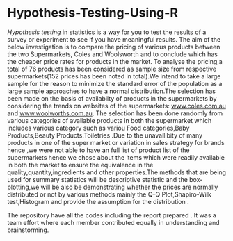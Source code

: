 # Hypothesis-Testing-Using-R
*Hypothesis testing* in statistics is a way for you to test the results of a survey or experiment to see if you have meaningful results.
The aim of the below investigation is to compare the pricing of various products between the two Supermarkets,
Coles and Woolsworth and to conclude which has the cheaper price rates for products in the market. To analyse
the pricing,a total of 76 products has been considered as sample size from respective supermarkets(152 prices
has been noted in total).We intend to take a large sample for the reason to minimize the standard error of the
population as a large sample approaches to have a normal distribution.The selection has been made on the basis
of availabilty of products in the supermarkets by considering the trends on websites of the supermarkets:
www.coles.com.au and www.woolworths.com.au. The selection has been done randomly from various categories
of available products in both the supermarket which includes various category such as variou Food
categories,Baby Products,Beauty Products.Toiletries .Due to the unavailibity of many products in one of the super
market or variation in sales strategy for brands hence ,we were not able to have an full list of product list of the
supermarkets hence we chose about the items which were readily available in both the market to ensure the
equivalence in the quality,quantity,ingredients and other properties.The methods that are being used for summary
statistics will be descriptive statistic and the box-plotting,we will be also be demonstrating whether the prices are
normally distributed or not by various methods mainly the Q-Q Plot,Shapiro-Wilk test,Histogram and provide the
assumption for the distribution .

The repository have all the codes including the report prepared . It was a team effort where each member contributed equally in understanding and brainstorming.
